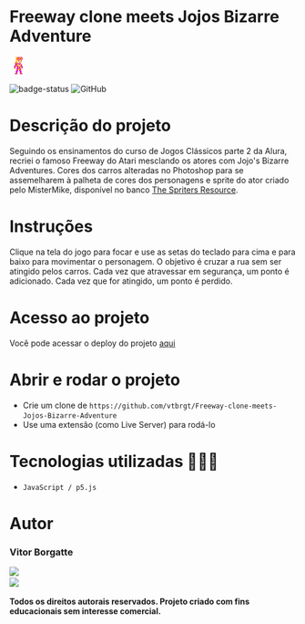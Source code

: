 # Freeway clone meets Jojos Bizarre Adventure
<img src="./imagens/giorno.png">

![badge-status](https://img.shields.io/badge/status-FINALIZADO-green?style=for-the-badge)
![GitHub](https://img.shields.io/github/license/vtbrgt/Freeway-clone-meets-Jojos-Bizarre-Adventure?style=for-the-badge)

# Descrição do projeto

Seguindo os ensinamentos do curso de Jogos Clássicos parte 2 da Alura, recriei o famoso Freeway do Atari mesclando os atores com Jojo's Bizarre Adventures. Cores dos carros alteradas no Photoshop para se assemelharem à palheta de cores dos personagens e sprite do ator criado pelo MisterMike, disponível no banco [The Spriters Resource](https://lnkd.in/gSHpuG94).

# Instruções
Clique na tela do jogo para focar e use as setas do teclado para cima e para baixo para movimentar o personagem. O objetivo é cruzar a rua sem ser atingido pelos carros. Cada vez que atravessar em segurança, um ponto é adicionado. Cada vez que for atingido, um ponto é perdido.

# Acesso ao projeto

Você pode acessar o deploy do projeto [aqui](https://freeway-clone-meets-jojos-bizarre-adventure.vercel.app)

# Abrir e rodar o projeto

- Crie um clone de `https://github.com/vtbrgt/Freeway-clone-meets-Jojos-Bizarre-Adventure`
- Use uma extensão (como Live Server) para rodá-lo

# Tecnologias utilizadas 👨🏻‍💻

- `JavaScript / p5.js`

# Autor

### Vitor Borgatte
<a style="display: block;" href="https://www.github.com/vtbrgt" target="_blank">
<img src="https://img.shields.io/badge/GitHub-100000?style=for-the-badge&logo=github&logoColor=white">
</a>
<a href="https://www.linkedin.com/in/vitor-borgatte/" target="_blank">
<img src="https://img.shields.io/badge/LinkedIn-0077B5?style=for-the-badge&logo=linkedin&logoColor=white">
</a>

<b>Todos os direitos autorais reservados. Projeto criado com fins educacionais sem interesse comercial.</b>
